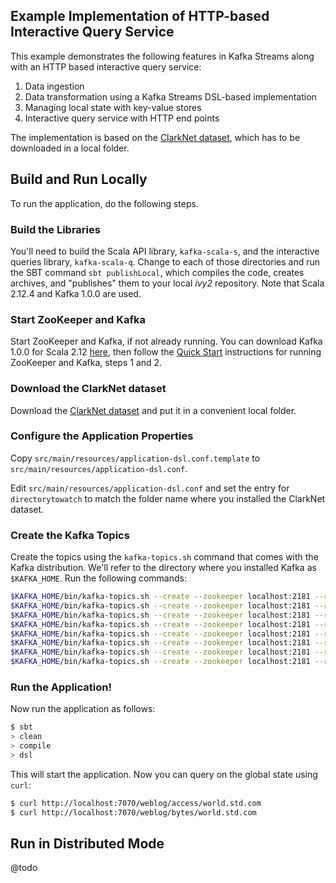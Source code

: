 ## Example Implementation of HTTP-based Interactive Query Service

This example demonstrates the following features in Kafka Streams along with an HTTP based interactive query service:

1. Data ingestion
2. Data transformation using a Kafka Streams DSL-based implementation
3. Managing local state with key-value stores
4. Interactive query service with HTTP end points

The implementation is based on the [ClarkNet dataset](http://ita.ee.lbl.gov/html/contrib/ClarkNet-HTTP.html), which has to be downloaded in a local folder.

## Build and Run Locally

To run the application, do the following steps.

### Build the Libraries

You'll need to build the Scala API library, `kafka-scala-s`, and the interactive queries library, `kafka-scala-q`. Change to each of those directories and run the SBT command `sbt publishLocal`, which compiles the code, creates archives, and "publishes" them to your local _ivy2_ repository. Note that Scala 2.12.4 and Kafka 1.0.0 are used.

### Start ZooKeeper and Kafka

Start ZooKeeper and Kafka, if not already running. You can download Kafka 1.0.0 for Scala 2.12 [here](https://kafka.apache.org/documentation/#quickstart), then follow the [Quick Start](https://kafka.apache.org/documentation/#quickstart) instructions for running ZooKeeper and Kafka, steps 1 and 2.

### Download the ClarkNet dataset

Download the [ClarkNet dataset](http://ita.ee.lbl.gov/html/contrib/ClarkNet-HTTP.html) and put it in a convenient local folder.

### Configure the Application Properties

Copy `src/main/resources/application-dsl.conf.template` to  `src/main/resources/application-dsl.conf`.

Edit `src/main/resources/application-dsl.conf` and set the entry for `directorytowatch` to match the folder name where you installed the ClarkNet dataset.

### Create the Kafka Topics

Create the topics using the `kafka-topics.sh` command that comes with the Kafka distribution. We'll refer to the directory where you installed Kafka as `$KAFKA_HOME`. Run the following commands:

```bash
$KAFKA_HOME/bin/kafka-topics.sh --create --zookeeper localhost:2181 --replication-factor 1 --partitions 1 --topic logerr-dsl
$KAFKA_HOME/bin/kafka-topics.sh --create --zookeeper localhost:2181 --replication-factor 1 --partitions 1 --topic server-log-dsl
$KAFKA_HOME/bin/kafka-topics.sh --create --zookeeper localhost:2181 --replication-factor 1 --partitions 1 --topic processed-log
$KAFKA_HOME/bin/kafka-topics.sh --create --zookeeper localhost:2181 --replication-factor 1 --partitions 1 --topic summary-access-log
$KAFKA_HOME/bin/kafka-topics.sh --create --zookeeper localhost:2181 --replication-factor 1 --partitions 1 --topic windowed-summary-access-log
$KAFKA_HOME/bin/kafka-topics.sh --create --zookeeper localhost:2181 --replication-factor 1 --partitions 1 --topic summary-payload-log
$KAFKA_HOME/bin/kafka-topics.sh --create --zookeeper localhost:2181 --replication-factor 1 --partitions 1 --topic windowed-summary-payload-log
$KAFKA_HOME/bin/kafka-topics.sh --create --zookeeper localhost:2181 --replication-factor 1 --partitions 1 --topic avro-topic
```

### Run the Application!

Now run the application as follows:

```bash
$ sbt
> clean
> compile
> dsl
```

This will start the application. Now you can query on the global state using `curl`:

```bash
$ curl http://localhost:7070/weblog/access/world.std.com
$ curl http://localhost:7070/weblog/bytes/world.std.com
```

## Run in Distributed Mode

@todo
